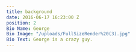 ```yaml
---
title: background
date: 2016-06-17 16:23:00 Z
position: 2
Bio Name: George
Bio Image: "/uploads/FullSizeRender%20(3).jpg"
Bio Text: George is a crazy guy.
---
```


